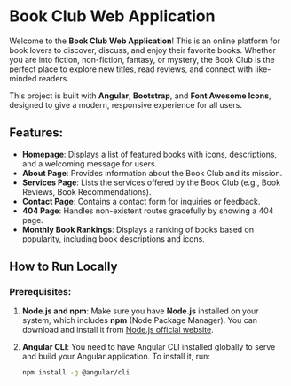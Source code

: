 # Book Club Web Application

Welcome to the **Book Club Web Application**! This is an online platform for book lovers to discover, discuss, and enjoy their favorite books. Whether you are into fiction, non-fiction, fantasy, or mystery, the Book Club is the perfect place to explore new titles, read reviews, and connect with like-minded readers.

This project is built with **Angular**, **Bootstrap**, and **Font Awesome Icons**, designed to give a modern, responsive experience for all users.

## Features:
- **Homepage**: Displays a list of featured books with icons, descriptions, and a welcoming message for users.
- **About Page**: Provides information about the Book Club and its mission.
- **Services Page**: Lists the services offered by the Book Club (e.g., Book Reviews, Book Recommendations).
- **Contact Page**: Contains a contact form for inquiries or feedback.
- **404 Page**: Handles non-existent routes gracefully by showing a 404 page.
- **Monthly Book Rankings**: Displays a ranking of books based on popularity, including book descriptions and icons.

## How to Run Locally

### Prerequisites:
1. **Node.js and npm**: Make sure you have **Node.js** installed on your system, which includes **npm** (Node Package Manager). You can download and install it from [Node.js official website](https://nodejs.org/).
   
2. **Angular CLI**: You need to have Angular CLI installed globally to serve and build your Angular application. To install it, run:
   ```bash
   npm install -g @angular/cli
